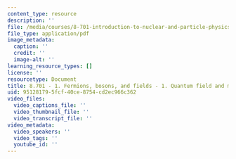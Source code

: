 ```yaml
---
content_type: resource
description: ''
file: /media/courses/8-701-introduction-to-nuclear-and-particle-physics-fall-2020/8701-1-fermions-bosons-and-fields-1-quantum-field-and-matter2.pdf
file_type: application/pdf
image_metadata:
  caption: ''
  credit: ''
  image-alt: ''
learning_resource_types: []
license: ''
resourcetype: Document
title: 8.701 - 1. Fermions, bosons, and fields - 1. Quantum field and matter.pdf
uid: 95128179-5fcf-40ce-8754-cd2ec966c362
video_files:
  video_captions_file: ''
  video_thumbnail_file: ''
  video_transcript_file: ''
video_metadata:
  video_speakers: ''
  video_tags: ''
  youtube_id: ''
---
```

